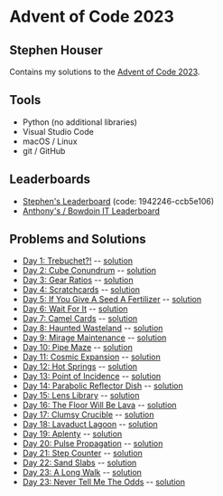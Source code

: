 # Advent of Code 2023
## Stephen Houser

Contains my solutions to the [Advent of Code 2023](https://adventofcode.com/2023).

## Tools

- Python (no additional libraries)
- Visual Studio Code
- macOS / Linux
- git / GitHub

## Leaderboards

- [Stephen's Leaderboard](https://adventofcode.com/2023/leaderboard/private/view/1942246) (code: 1942246-ccb5e106)
- [Anthony's / Bowdoin IT Leaderboard](https://adventofcode.com/2023/leaderboard/private/view/2619876)

## Problems and Solutions

- [Day 1: Trebuchet?!](https://adventofcode.com/2023/day/1) -- [solution](./Day-01)
- [Day 2: Cube Conundrum](https://adventofcode.com/2023/day/2) -- [solution](./Day-02)
- [Day 3: Gear Ratios](https://adventofcode.com/2023/day/3) -- [solution](./Day-03)
- [Day 4: Scratchcards](https://adventofcode.com/2023/day/4) -- [solution](./Day-04)
- [Day 5: If You Give A Seed A Fertilizer](https://adventofcode.com/2023/day/5) -- [solution](./Day-05)
- [Day 6: Wait For It](https://adventofcode.com/2023/day/6) -- [solution](./Day-06)
- [Day 7: Camel Cards](https://adventofcode.com/2023/day/7) -- [solution](./Day-07)
- [Day 8: Haunted Wasteland](https://adventofcode.com/2023/day/8) -- [solution](./Day-08)
- [Day 9: Mirage Maintenance](https://adventofcode.com/2023/day/9) -- [solution](./Day-09)
- [Day 10: Pipe Maze](https://adventofcode.com/2023/day/10) -- [solution](./Day-10)
- [Day 11: Cosmic Expansion](https://adventofcode.com/2023/day/11) -- [solution](./Day-11)
- [Day 12: Hot Springs](https://adventofcode.com/2023/day/12) -- [solution](./Day-12)
- [Day 13: Point of Incidence](https://adventofcode.com/2023/day/13) -- [solution](./Day-13)
- [Day 14: Parabolic Reflector Dish](https://adventofcode.com/2023/day/14) -- [solution](./Day-14)
- [Day 15: Lens Library](https://adventofcode.com/2023/day/15) -- [solution](./Day-15)
- [Day 16: The Floor Will Be Lava](https://adventofcode.com/2023/day/16) -- [solution](./Day-16)
- [Day 17: Clumsy Crucible](https://adventofcode.com/2023/day/17) -- [solution](./Day-17)
- [Day 18: Lavaduct Lagoon](https://adventofcode.com/2023/day/18) -- [solution](./Day-18)
- [Day 19: Aplenty](https://adventofcode.com/2023/day/19) -- [solution](./Day-19)
- [Day 20: Pulse Propagation](https://adventofcode.com/2023/day/20) -- [solution](./Day-20)
- [Day 21: Step Counter](https://adventofcode.com/2023/day/21) -- [solution](./Day-21)
- [Day 22: Sand Slabs](https://adventofcode.com/2023/day/22) -- [solution](./Day-22)
- [Day 23: A Long Walk](https://adventofcode.com/2023/day/23) -- [solution](./Day-23)
- [Day 23: Never Tell Me The Odds](https://adventofcode.com/2023/day/24) -- [solution](./Day-24)
